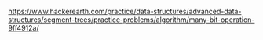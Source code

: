 https://www.hackerearth.com/practice/data-structures/advanced-data-structures/segment-trees/practice-problems/algorithm/many-bit-operation-9ff4912a/
